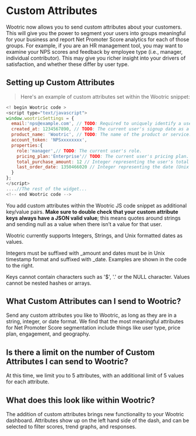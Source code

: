 # Custom Attributes

Wootric now allows you to send custom attributes about your customers. This will give you the
power to segment your users into groups meaningful for your business and report Net Promoter
Score analytics for each of those groups.
For example, if you are an HR management tool, you may want to examine your NPS scores
and feedback by employee type (i.e., manager, individual contributor). This may give you richer
insight into your drivers of satisfaction, and whether these differ by user type.

## Setting up Custom Attributes
> Here's an example of custom attributes set within the Wootric snippet:

```javascript
<!­­ begin Wootric code ­­>
<script type="text/javascript">
window.wootricSettings = {
  email:'nps@example.com', // TODO: Required to uniquely identify a user. Email is recommended but this can be any unique identifier.
  created_at: 1234567890, // TODO: The current user's sign­up date as a Unix timestamp.
  product_name: 'Wootric', // TODO: The name of the product or service.
  account_token: 'NPS­xxxxxxxx',
  properties:{
    role:'manager',// TODO: The current user's role.
    pricing_plan:'Enterprise'// TODO: The current user's pricing plan.
    total_purchase_amount: 12 // Integer representing the user's total purchases with the key suffixed with "_amount"
    last_order_date: 1350466020 // Integer representing the date (Unix timestamp format) of the user's last order with the key suffixed with "_date"
  }
};
</script>
....//The rest of the widget...
<!--­­ end Wootric code --­­>
```
You add custom attributes within the Wootric JS code snippet as additional key/value pairs.
**Make sure to double check that your custom attribute keys always have a JSON­ valid
value**; this means quotes around strings and sending null as a value when there isn’t a value for
that user.

Wootric currently supports Integers, Strings, and Unix formatted dates as values.

Integers must be suffixed with _amount and dates must be in Unix timestamp format and suffixed with _date. Examples are shown in the code to the right.

Keys cannot contain characters such as '$', '.' or the NULL character.
Values cannot be nested hashes or arrays.



## What Custom Attributes can I send to Wootric?
Send any custom attributes you like to Wootric, as long as they are in a string, integer, or date format. We find that
the most meaningful attributes for Net Promoter Score segmentation include things like user
type, price plan, engagement, and geography.

## Is there a limit on the number of Custom Attributes I can send to Wootric?
At this time, we limit you to 5 attributes, with an additional limit of 5 values for each attribute.

## What does this look like within Wootric?
The addition of custom attributes brings new functionality to your Wootric dashboard. Attributes
show up on the left hand side of the dash, and can be selected to filter scores, trend graphs, and
responses.
